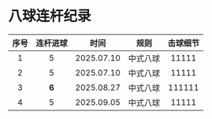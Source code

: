 # 八球连杆纪录

| 序号 | 连杆进球  |    时间        |  规则    |       击球细节       |
| :--: | :------: | :------------: | :------: | :----------------: |
| 1    |    5     | 2025.07.10     | 中式八球 | 11111               |
| 2    |    5     | 2025.07.10     | 中式八球 | 11111               |
| 3    |  **6**   | 2025.08.27     | 中式八球 | 111111              |
| 4    |    5     | 2025.09.05     | 中式八球 | 11111               |